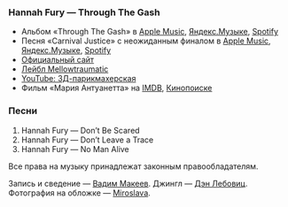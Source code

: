 ### Hannah Fury — Through The Gash

- Альбом «Through The Gash» в
	[Apple Music](https://music.apple.com/album/261855274),
	[Яндекс.Музыке](https://music.yandex.ru/album/1398348),
	[Spotify](https://open.spotify.com/album/0RmTrbMwN26lZst5pQVn1g)
- Песня «Carnival Justice» с неожиданным финалом в
	[Apple Music](https://music.apple.com/album/261855274?i=261855530),
	[Яндекс.Музыке](https://music.yandex.ru/album/1398348/track/12876259),
	[Spotify](https://open.spotify.com/track/0sn8r5uUEOgUmk1Vu4Vu89)
- [Официальный сайт](https://nointermission.amandapalmer.net/)
- [Лейбл Mellowtraumatic](https://www.mellowtraumatic.com)
- [YouTube: 3Д-парикмахерская](https://youtu.be/IUDTlvagjJA)
- Фильм «Мария Антуанетта» на
	[IMDB](https://www.imdb.com/title/tt0422720/),
	[Кинопоиске](https://www.kinopoisk.ru/film/81561/)

### Песни

1. Hannah Fury — Don’t Be Scared
2. Hannah Fury — Don’t Leave a Trace
3. Hannah Fury — No Man Alive

Все права на музыку принадлежат законным правообладателям.

Запись и сведение — [Вадим Макеев](https://twitter.com/pepelsbey).
Джингл — [Дэн Лебовиц](https://www.youtube.com/channel/UC38A5qHrlc_Zgua7vL4b96w).
Фотография на обложке — [Miroslava](https://unsplash.com/photos/ct_zXHu8rcM).
